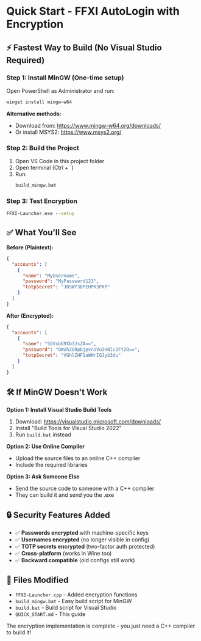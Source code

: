 # Quick Start - FFXI AutoLogin with Encryption

## ⚡ Fastest Way to Build (No Visual Studio Required)

### Step 1: Install MinGW (One-time setup)
Open PowerShell as Administrator and run:
```powershell
winget install mingw-w64
```

**Alternative methods:**
- Download from: https://www.mingw-w64.org/downloads/
- Or install MSYS2: https://www.msys2.org/

### Step 2: Build the Project
1. Open VS Code in this project folder
2. Open terminal (Ctrl + `)
3. Run:
   ```cmd
   build_mingw.bat
   ```

### Step 3: Test Encryption
```cmd
FFXI-Launcher.exe --setup
```

## ✅ What You'll See

**Before (Plaintext):**
```json
{
  "accounts": [
    {
      "name": "MyUsername",
      "password": "MyPassword123",
      "totpSecret": "JBSWY3DPEHPK3PXP"
    }
  ]
}
```

**After (Encrypted):**
```json
{
  "accounts": [
    {
      "name": "SGVsbG9Xb3JsZA==",
      "password": "QWxhZGRpbjpvcGVuIHNlc2FtZQ==",
      "totpSecret": "VGhlIHF1aWNrIGJyb3du"
    }
  ]
}
```

## 🛠️ If MinGW Doesn't Work

**Option 1: Install Visual Studio Build Tools**
1. Download: https://visualstudio.microsoft.com/downloads/
2. Install "Build Tools for Visual Studio 2022"
3. Run `build.bat` instead

**Option 2: Use Online Compiler**
- Upload the source files to an online C++ compiler
- Include the required libraries

**Option 3: Ask Someone Else**
- Send the source code to someone with a C++ compiler
- They can build it and send you the .exe

## 🔒 Security Features Added

- ✅ **Passwords encrypted** with machine-specific keys
- ✅ **Usernames encrypted** (no longer visible in config)
- ✅ **TOTP secrets encrypted** (two-factor auth protected)
- ✅ **Cross-platform** (works in Wine too)
- ✅ **Backward compatible** (old configs still work)

## 📁 Files Modified

- `FFXI-Launcher.cpp` - Added encryption functions
- `build_mingw.bat` - Easy build script for MinGW
- `build.bat` - Build script for Visual Studio
- `QUICK_START.md` - This guide

The encryption implementation is complete - you just need a C++ compiler to build it!
